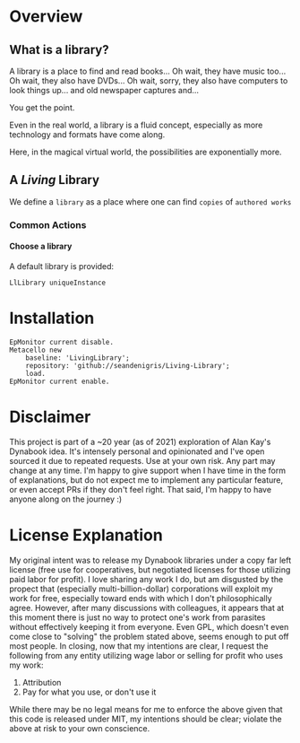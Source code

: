 # Overview

## What is a library?

A library is a place to find and read books... Oh wait, they have music too... Oh wait, they also have DVDs... Oh wait, sorry, they also have computers to look things up... and old newspaper captures and...

You get the point.

Even in the real world, a library is a fluid concept, especially as more technology and formats have come along.

Here, in the magical virtual world, the possibilities are exponentially more.

## A _Living_ Library

We define a `library` as a place where one can find `copies` of `authored works`

### Common Actions

#### Choose a library

A default library is provided:

```smalltalk
LlLibrary uniqueInstance
```

# Installation

```smalltalk
EpMonitor current disable.
Metacello new
	baseline: 'LivingLibrary';
	repository: 'github://seandenigris/Living-Library';
	load.
EpMonitor current enable.
```

# Disclaimer

This project is part of a ~20 year (as of 2021) exploration of Alan Kay's Dynabook idea. It's intensely personal and opinionated and I've open sourced it due to repeated requests. Use at your own risk. Any part may change at any time. I'm happy to give support when I have time in the form of explanations, but do not expect me to implement any particular feature, or even accept PRs if they don't feel right. That said, I'm happy to have anyone along on the journey :)

# License Explanation

My original intent was to release my Dynabook libraries under a copy far left license (free use for cooperatives, but negotiated licenses for those utilizing paid labor for profit). I love sharing any work I do, but am disgusted by the propect that (especially multi-billion-dollar) corporations will exploit my work for free, especially toward ends with which I don't philosophically agree. However, after many discussions with colleagues, it appears that at this moment there is just no way to protect one's work from parasites without effectively keeping it from everyone. Even GPL, which doesn't even come close to "solving" the problem stated above, seems enough to put off most people. In closing, now that my intentions are clear, I request the following from any entity utilizing wage labor or selling for profit who uses my work:

1. Attribution
2. Pay for what you use, or don't use it

While there may be no legal means for me to enforce the above given that this code is released under MIT, my intentions should be clear; violate the above at risk to your own conscience.
